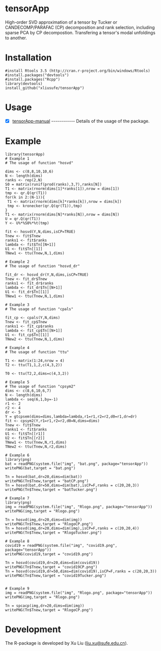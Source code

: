 # tensorApp
  High-order SVD approximation of a tensor by Tucker or CANDECOMP/PARAFAC (CP) decomposition and rank selection, including sparse PCA by CP decompostion. Transfering a tensor's modal unfoldings to another.
 
  
# Installation

    #install Rtools 3.5 (http://cran.r-project.org/bin/windows/Rtools)
    #install.packages("devtools")
    #install.packages("Rcpp")
    library(devtools)
    install_github("xliusufe/tensorApp")

# Usage

   - [x] [tensorApp-manual](https://github.com/xliusufe/tensorApp/blob/master/inst/tensorApp-manual.pdf) ------------ Details of the usage of the package.
# Example

    library(tensorApp)
    # Example 1 
    # The usage of function "hosvd"
  
    dims <- c(8,8,10,10,6)
    N <- length(dims)
    ranks <- rep(2,N)
    S0 = matrix(runif(prod(ranks),3,7),ranks[N])
    T1 <- matrix(rnorm(dims[1]*ranks[1]),nrow = dims[1])
    tmp <- qr.Q(qr(T1))
    for(k in 2:(N-1)){
     T1 <- matrix(rnorm(dims[k]*ranks[k]),nrow = dims[k])
     tmp <- kronecker(qr.Q(qr(T1)),tmp)
    }
    T1 <- matrix(rnorm(dims[N]*ranks[N]),nrow = dims[N])
    U = qr.Q(qr(T1))
    Y <- U%*%S0%*%t(tmp)
  
    fit <- hosvd(Y,N,dims,isCP=TRUE)
    Tnew <- fit$Tnew
    ranks1 <- fit$ranks
    lambda <- fit$Tn[[N+1]]
    U1 <- fit$Tn[[1]]
    TNew1 <- ttu(Tnew,N,1,dims)
  
    # Example 2 
    # The usage of function "hosvd_dr"
  
    fit_dr <- hosvd_dr(Y,N,dims,isCP=TRUE)
    Tnew <- fit_dr$Tnew
    ranks1 <- fit_dr$ranks
    lambda <- fit_dr$Tn[[N+1]]
    U1 <- fit_dr$Tn[[1]]
    TNew1 <- ttu(Tnew,N,1,dims)
    
    # Example 3 
    # The usage of function "cpals"
  
    fit_cp <- cpals(Y,N,dims)
    Tnew <- fit_cp$Tnew
    ranks1 <- fit_cp$ranks
    lambda <- fit_cp$Tn[[N+1]]
    U1 <- fit_cp$Tn[[1]]
    TNew2 <- ttu(Tnew,N,1,dims)
	
    # Example 4 
    # The usage of function "ttu"

    T1 <- matrix(1:24,nrow = 4)
    T2 <- ttu(T1,1,2,c(4,3,2))
  
    T0 <- ttu(T2,2,dims=c(4,3,2))  

    # Example 5 
    # The usage of function "cpsym2"  
    dims <- c(8,6,10,6,7)
    N <- length(dims)
    lambda <- seq(6,1,by=-1)
    r1 <- 2
    r2 <- 4
    dr <- 5
    Y = gtcpsem(dims=dims,lambda=lambda,r1=r1,r2=r2,d0=r1,dr=dr)
    fit <- cpsym2(Y,r1=r1,r2=r2,d0=N,dims=dims)
    Tnew <- fit$Tnew
    ranks1 <- fit$ranks
    U1 <- fit$Tn[[r1]]
    U2 <- fit$Tn[[r2]]
    TNew1 <- ttu(Tnew,N,r1,dims)
    TNew2 <- ttu(Tnew,N,r2,dims)  
    
    # Example 6
    library(png)
    bat = readPNG(system.file("img", "bat.png", package="tensorApp"))
    writePNG(bat,target = "bat.png")
    
    Tn = hosvd(bat,dr=20,dims=dim(bat))
    writePNG(Tn$Tnew,target = "batCP.png")
    Tn = hosvd(bat,dr=50,dims=dim(bat),isCP=F,ranks = c(20,20,3))
    writePNG(Tn$Tnew,target = "batTucker.png")
    
    # Example 7
    library(png)
    img = readPNG(system.file("img", "Rlogo.png", package="tensorApp"))
    writePNG(img,target = "Rlogo.png")
    
    Tn = hosvd(img,dr=20,dims=dim(img))
    writePNG(Tn$Tnew,target = "RlogoCP.png")
    Tn = hosvd(img,dr=20,dims=dim(img),isCP=F,ranks = c(20,20,4))
    writePNG(Tn$Tnew,target = "RlogoTucker.png")
    
    # Example 8
    covid19 = readPNG(system.file("img", "covid19.png", package="tensorApp"))
    writePNG(covid19,target = "covid19.png")
    
    Tn = hosvd(covid19,dr=20,dims=dim(covid19))
    writePNG(Tn$Tnew,target = "covid19CP.png")
    Tn = hosvd(covid19,dr=50,dims=dim(covid19),isCP=F,ranks = c(20,20,3))
    writePNG(Tn$Tnew,target = "covid19Tucker.png")  
    
    
    # Example 9
    img = readPNG(system.file("img", "Rlogo.png", package="tensorApp"))
    writePNG(img,target = "Rlogo.png")
    
    Tn = spcacp(img,dr=20,dims=dim(img))
    writePNG(Tn$Tnew,target = "RlogoCP.png")   
  
# Development
The R-package is developed by Xu Liu (liu.xu@sufe.edu.cn).
